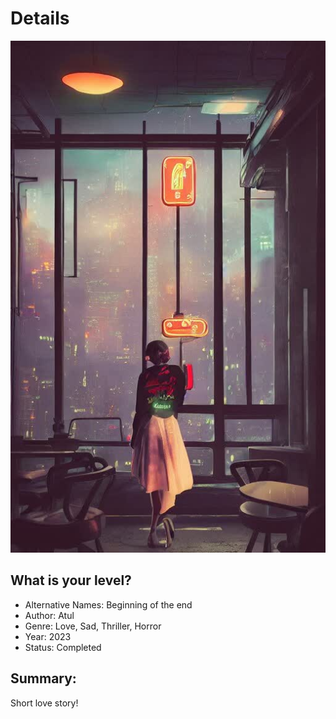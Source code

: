 # Details

![cover](https://github.com/ranobe-org/elevator/raw/main/cover.jpg)

## What is your level?

- Alternative Names: Beginning of the end
- Author: Atul
- Genre: Love, Sad, Thriller, Horror
- Year: 2023
- Status: Completed


## Summary: 

Short love story!

